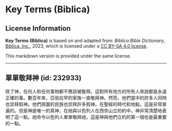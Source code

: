# Key Terms (Biblica)

## License Information

**Key Terms (Biblica)** is based on and adapted from: _Biblica Bible Dictionary_, [Biblica, Inc.](https://www.biblica.com/), 2023, which is licensed under a [CC BY-SA 4.0 license](https://creativecommons.org/licenses/by-sa/4.0/legalcode.en).

This markdown version is provided under the same license.



--------------------------------

## 單單敬拜神 (id: 232933)

除了神，任何人和任何事物都不應該被敬拜。這對所有地方的所有人來說都是永遠正確的事。數百年來，亞伯拉罕的家族一直敬拜神。然而，他們當中的許多人同時也崇拜假神。他們周圍的民族也崇拜許多假神。在聖經的時代和地點，這是非常普遍的。但是神是唯一的真神，在祂與以色列人在西奈山立的約中，神非常清楚地表明了這一點。祂命令以色列人單單敬拜祂，這是神與他們立約的第一個也是最重要的一點。


